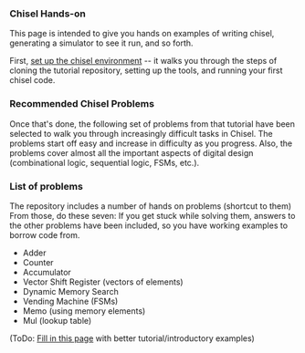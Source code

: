 ### Chisel Hands-on

This page is intended to give you hands on examples of writing chisel, generating a simulator to see it run, and so forth.

First, [set up the chisel environment](https://github.com/librecores/riscv-sodor/wiki/set-up-the-Chisel-environment) -- it walks you through the steps of cloning the tutorial repository, setting up the tools, and running your first chisel code.

### Recommended Chisel Problems

Once that's done, the following set of problems from that tutorial have been selected to walk you through increasingly difficult tasks in Chisel. The problems start off easy and increase in difficulty as you progress. Also, the problems cover almost all the important aspects of digital design (combinational logic, sequential logic, FSMs, etc.).

### List of problems

The repository includes a number of hands on problems (shortcut to them) From those, do these seven:
If you get stuck while solving them, answers to the other problems have been included, so you have working examples to borrow code from.

* Adder
* Counter
* Accumulator
* Vector Shift Register (vectors of elements)
* Dynamic Memory Search
* Vending Machine (FSMs)
* Memo (using memory elements)
* Mul (lookup table)

(ToDo: [Fill in this page](https://github.com/librecores/riscv-sodor/wiki/Introduction-examples) with better tutorial/introductory examples)